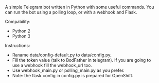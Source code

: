 A simple Telegram bot written in Python with some useful commands. You can run the bot using a polling loop, or with a webhook and Flask.

Compability:
- Python 2
- Python 3

Instructions:
- Raname data/config-default.py to data/config.py.
- Fill the token value (talk to BodFather in telegram). If you are going to use a webhook fill the webhook_url too.
- Use webhook_main.py or polling_main.py as you prefer.
- Note: the flask config in config.py is prepared for OpenShift.
